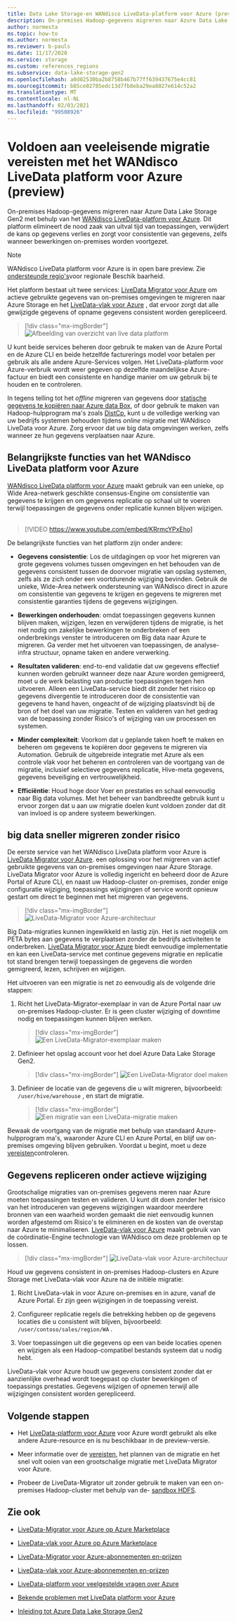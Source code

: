 ```yaml
---
title: Data Lake Storage-en WANdisco LiveData-platform voor Azure (preview-versie)
description: On-premises Hadoop-gegevens migreren naar Azure Data Lake Storage Gen2 met behulp van het WANdisco LiveData-platform voor Azure.
author: normesta
ms.topic: how-to
ms.author: normesta
ms.reviewer: b-pauls
ms.date: 11/17/2020
ms.service: storage
ms.custom: references_regions
ms.subservice: data-lake-storage-gen2
ms.openlocfilehash: a0d02530ba2b8758b467b77ff639437675e4cc81
ms.sourcegitcommit: b85ce02785edc13d7fb8eba29ea8027e614c52a2
ms.translationtype: MT
ms.contentlocale: nl-NL
ms.lasthandoff: 02/03/2021
ms.locfileid: "99508926"
---
```

# <a name="meet-demanding-migration-requirements-with-wandisco-livedata-platform-for-azure-preview"></a>Voldoen aan veeleisende migratie vereisten met het WANdisco LiveData platform voor Azure (preview)

On-premises Hadoop-gegevens migreren naar Azure Data Lake Storage Gen2 met behulp van het [WANdisco LiveData-platform voor Azure](https://docs.wandisco.com/live-data-platform/docs/landing/). Dit platform elimineert de nood zaak van uitval tijd van toepassingen, verwijdert de kans op gegevens verlies en zorgt voor consistentie van gegevens, zelfs wanneer bewerkingen on-premises worden voortgezet.  

> [!NOTE]
> WANdisco LiveData platform voor Azure is in open bare preview. Zie [ondersteunde regio's](https://docs.wandisco.com/live-data-platform/docs/prereq#supported-regions)voor regionale Beschik baarheid.

Het platform bestaat uit twee services: [LiveData Migrator voor Azure](https://www.wandisco.com/products/livedata-migrator-for-azure) om actieve gebruikte gegevens van on-premises omgevingen te migreren naar Azure Storage en het [LiveData-vlak voor Azure](https://www.wandisco.com/products/livedata-plane-for-azure) , dat ervoor zorgt dat alle gewijzigde gegevens of opname gegevens consistent worden gerepliceerd. 

> [!div class="mx-imgBorder"]
> ![Afbeelding van overzicht van live data platform](./media/migrate-gen2-wandisco-live-data-platform/live-data-platform-overview.png)

U kunt beide services beheren door gebruik te maken van de Azure Portal en de Azure CLI en beide hetzelfde facturerings model voor betalen per gebruik als alle andere Azure-Services volgen. Het LiveData-platform voor Azure-verbruik wordt weer gegeven op dezelfde maandelijkse Azure-factuur en biedt een consistente en handige manier om uw gebruik bij te houden en te controleren.

In tegens telling tot het _offline_ migreren van gegevens door [statische gegevens te kopiëren naar Azure data Box](./data-lake-storage-migrate-on-premises-hdfs-cluster.md), of door gebruik te maken van Hadoop-hulpprogram ma's zoals [DistCp](https://hadoop.apache.org/docs/current/hadoop-distcp/DistCp.html), kunt u de volledige werking van uw bedrijfs systemen behouden tijdens _online_ migratie met WANdisco LiveData voor Azure. Zorg ervoor dat uw big data omgevingen werken, zelfs wanneer ze hun gegevens verplaatsen naar Azure.

## <a name="key-features-of-wandisco-livedata-platform-for-azure"></a>Belangrijkste functies van het WANdisco LiveData platform voor Azure

[WANdisco LiveData platform voor Azure](https://docs.wandisco.com/live-data-platform/docs/landing/) maakt gebruik van een unieke, op Wide Area-netwerk geschikte consensus-Engine om consistentie van gegevens te krijgen en om gegevens replicatie op schaal uit te voeren terwijl toepassingen de gegevens onder replicatie kunnen blijven wijzigen. <br><br>

>[!VIDEO https://www.youtube.com/embed/KRrmcYPxEho] 

De belangrijkste functies van het platform zijn onder andere:

- **Gegevens consistentie**: Los de uitdagingen op voor het migreren van grote gegevens volumes tussen omgevingen en het behouden van de gegevens consistent tussen de doorvoer migratie van opslag systemen, zelfs als ze zich onder een voortdurende wijziging bevinden. Gebruik de unieke, Wide-Area netwerk ondersteuning van WANdisco direct in azure om consistentie van gegevens te krijgen en gegevens te migreren met consistentie garanties tijdens de gegevens wijzigingen.

- **Bewerkingen onderhouden**: omdat toepassingen gegevens kunnen blijven maken, wijzigen, lezen en verwijderen tijdens de migratie, is het niet nodig om zakelijke bewerkingen te onderbreken of een onderbrekings venster te introduceren om Big data naar Azure te migreren. Ga verder met het uitvoeren van toepassingen, de analyse-infra structuur, opname taken en andere verwerking.

- **Resultaten valideren**: end-to-end validatie dat uw gegevens effectief kunnen worden gebruikt wanneer deze naar Azure worden gemigreerd, moet u de werk belasting van productie toepassingen tegen hen uitvoeren. Alleen een LiveData-service biedt dit zonder het risico op gegevens divergentie te introduceren door de consistentie van gegevens te hand haven, ongeacht of de wijziging plaatsvindt bij de bron of het doel van uw migratie. Testen en valideren van het gedrag van de toepassing zonder Risico's of wijziging van uw processen en systemen.

- **Minder complexiteit**: Voorkom dat u geplande taken hoeft te maken en beheren om gegevens te kopiëren door gegevens te migreren via Automation. Gebruik de uitgebreide integratie met Azure als een controle vlak voor het beheren en controleren van de voortgang van de migratie, inclusief selectieve gegevens replicatie, Hive-meta gegevens, gegevens beveiliging en vertrouwelijkheid.

- **Efficiëntie**: Houd hoge door Voer en prestaties en schaal eenvoudig naar Big data volumes. Met het beheer van bandbreedte gebruik kunt u ervoor zorgen dat u aan uw migratie doelen kunt voldoen zonder dat dit van invloed is op andere systeem bewerkingen.

## <a name="migrate-big-data-faster-without-risk"></a>big data sneller migreren zonder risico

De eerste service van het WANdisco LiveData platform voor Azure is [LiveData Migrator voor Azure](https://www.wandisco.com/products/livedata-migrator-for-azure). een oplossing voor het migreren van actief gebruikte gegevens van on-premises omgevingen naar Azure Storage. LiveData Migrator voor Azure is volledig ingericht en beheerd door de Azure Portal of Azure CLI, en naast uw Hadoop-cluster on-premises, zonder enige configuratie wijziging, toepassings wijzigingen of service wordt opnieuw gestart om direct te beginnen met het migreren van gegevens.

> [!div class="mx-imgBorder"]
> ![LiveData-Migrator voor Azure-architectuur](./media/migrate-gen2-wandisco-live-data-platform/live-data-migrator-architecture.png)

Big Data-migraties kunnen ingewikkeld en lastig zijn. Het is niet mogelijk om PETA bytes aan gegevens te verplaatsen zonder de bedrijfs activiteiten te onderbreken. [LiveData Migrator voor Azure](https://www.wandisco.com/products/livedata-migrator-for-azure) biedt eenvoudige implementatie en kan een LiveData-service met continue gegevens migratie en replicatie tot stand brengen terwijl toepassingen de gegevens die worden gemigreerd, lezen, schrijven en wijzigen.

Het uitvoeren van een migratie is net zo eenvoudig als de volgende drie stappen:

1. Richt het LiveData-Migrator-exemplaar in van de Azure Portal naar uw on-premises Hadoop-cluster. Er is geen cluster wijziging of downtime nodig en toepassingen kunnen blijven werken.

   > [!div class="mx-imgBorder"]
   >![Een LiveData-Migrator-exemplaar maken](./media/migrate-gen2-wandisco-live-data-platform/create-live-data-migrator.png)

2. Definieer het opslag account voor het doel Azure Data Lake Storage Gen2.

   > [!div class="mx-imgBorder"]
   >![Een LiveData-Migrator doel maken](./media/migrate-gen2-wandisco-live-data-platform/create-target.png)

3. Definieer de locatie van de gegevens die u wilt migreren, bijvoorbeeld: `/user/hive/warehouse` , en start de migratie.

   > [!div class="mx-imgBorder"]
   > ![Een migratie van een LiveData-migratie maken](./media/migrate-gen2-wandisco-live-data-platform/create-migration.png)

Bewaak de voortgang van de migratie met behulp van standaard Azure-hulpprogram ma's, waaronder Azure CLI en Azure Portal, en blijf uw on-premises omgeving blijven gebruiken. Voordat u begint, moet u deze [vereisten](https://docs.wandisco.com/live-data-platform/docs/prereq/)controleren.

## <a name="replicate-data-under-active-change"></a>Gegevens repliceren onder actieve wijziging

Grootschalige migraties van on-premises gegevens meren naar Azure moeten toepassingen testen en valideren. U kunt dit doen zonder het risico van het introduceren van gegevens wijzigingen waardoor meerdere bronnen van een waarheid worden gemaakt die niet eenvoudig kunnen worden afgestemd om Risico's te elimineren en de kosten van de overstap naar Azure te minimaliseren. [LiveData-vlak voor Azure](https://www.wandisco.com/products/livedata-plane-for-azure) maakt gebruik van de coördinatie-Engine technologie van WANdisco om deze problemen op te lossen.

> [!div class="mx-imgBorder"]
> ![LiveData-vlak voor Azure-architectuur](./media/migrate-gen2-wandisco-live-data-platform/live-data-plane-architecture.png)

Houd uw gegevens consistent in on-premises Hadoop-clusters en Azure Storage met LiveData-vlak voor Azure na de initiële migratie:

1. Richt LiveData-vlak in voor Azure on-premises en in azure, vanaf de Azure Portal. Er zijn geen wijzigingen in de toepassing vereist.

2. Configureer replicatie regels die betrekking hebben op de gegevens locaties die u consistent wilt blijven, bijvoorbeeld: `/user/contoso/sales/region/WA` .

3. Voer toepassingen uit die gegevens op een van beide locaties openen en wijzigen als een Hadoop-compatibel bestands systeem dat u nodig hebt.

LiveData-vlak voor Azure houdt uw gegevens consistent zonder dat er aanzienlijke overhead wordt toegepast op cluster bewerkingen of toepassings prestaties. Gegevens wijzigen of opnemen terwijl alle wijzigingen consistent worden gerepliceerd.

## <a name="next-steps"></a>Volgende stappen

- Het [LiveData-platform voor Azure](https://docs.wandisco.com/live-data-platform/docs/landing/) voor Azure wordt gebruikt als elke andere Azure-resource en is nu beschikbaar in de preview-versie. 

- Meer informatie over de [vereisten](https://docs.wandisco.com/live-data-platform/docs/prereq/), het plannen van de migratie en het snel volt ooien van een grootschalige migratie met LiveData Migrator voor Azure.

- Probeer de LiveData-Migrator uit zonder gebruik te maken van een on-premises Hadoop-cluster met behulp van de- [sandbox HDFS](https://docs.wandisco.com/live-data-platform/docs/create-sandbox-intro/).

## <a name="see-also"></a>Zie ook

- [LiveData-Migrator voor Azure op Azure Marketplace](https://azuremarketplace.microsoft.com/marketplace/apps/wandisco.ldm?tab=Overview)

- [LiveData-vlak voor Azure op Azure Marketplace](https://azuremarketplace.microsoft.com/marketplace/apps/wandisco.ldp?tab=Overview)

- [LiveData-Migrator voor Azure-abonnementen en-prijzen](https://azuremarketplace.microsoft.com/marketplace/apps/wandisco.ldm?tab=PlansAndPrice)

- [LiveData-vlak voor Azure-abonnementen en-prijzen](https://azuremarketplace.microsoft.com/marketplace/apps/wandisco.ldp?tab=PlansAndPrice) 

- [LiveData-platform voor veelgestelde vragen over Azure](https://docs.wandisco.com/live-data-platform/docs/faq/)

- [Bekende problemen met LiveData platform voor Azure](https://docs.wandisco.com/live-data-platform/docs/known-issues/)

- [Inleiding tot Azure Data Lake Storage Gen2](data-lake-storage-introduction.md)